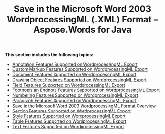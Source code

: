 ﻿---
title: Save in the Microsoft Word 2003 WordprocessingML (.XML) Format – Aspose.Words for Java
articleTitle: Save in the Microsoft Word 2003 WordprocessingML (.XML) Format
linktitle: Save in the Microsoft Word 2003 WordprocessingML (.XML) Format
description: "Export to WordprocessingML format using various saving features in Java."
type: docs
weight: 90
url: /java/save-in-ms-word-2003-formats/
aliases: [/java/save-in-the-microsoft-word-2003-wordprocessingml-xml-format/]
---

**This section includes the following topics:** 

- [Annotation Features Supported on WordprocessingML Export](/words/java/annotation-features-supported-on-wordprocessingml-export/)
- [Custom Markup Features Supported on WordprocessingML Export](/words/java/custom-markup-features-supported-on-wordprocessingml-export/)
- [Document Features Supported on WordprocessingML Export](/words/java/document-features-supported-on-wordprocessingml-export/)
- [Drawing Object Features Supported on WordprocessingML Export](/words/java/drawing-object-features-supported-on-wordprocessingml-export/)
- [Field Features Supported on WordprocessingML Export](/words/java/field-features-supported-on-wordprocessingml-export/)
- [Footnotes an Endnote Features Supported on WordprocessingML Export](/words/java/footnotes-and-endnote-features-supported-on-wordprocessingml-export/)
- [Numbering Features Supported on WordprocessingML Export](/words/java/numbering-features-supported-on-wordprocessingml-export/)
- [Paragraph Features Supported on WordprocessingML Export](/words/java/paragraph-features-supported-on-wordprocessingml-export/)
- [Save in the Microsoft Word 2003 WordprocessingML Format Overview](/words/java/save-in-the-microsoft-word-2003-wordprocessingml-format-overview/)
- [Section Features Supported on WordprocessingML Export](/words/java/section-features-supported-on-wordprocessingml-export/)
- [Style Features Supported on WordprocessingML Export](/words/java/style-features-supported-on-wordprocessingml-export/)
- [Table Features Supported on WordprocessingML Export](/words/java/table-features-supported-on-wordprocessingml-export/)
- [Text Features Supported on WordprocessingML Export](/words/java/text-features-supported-on-wordprocessingml-export/)
